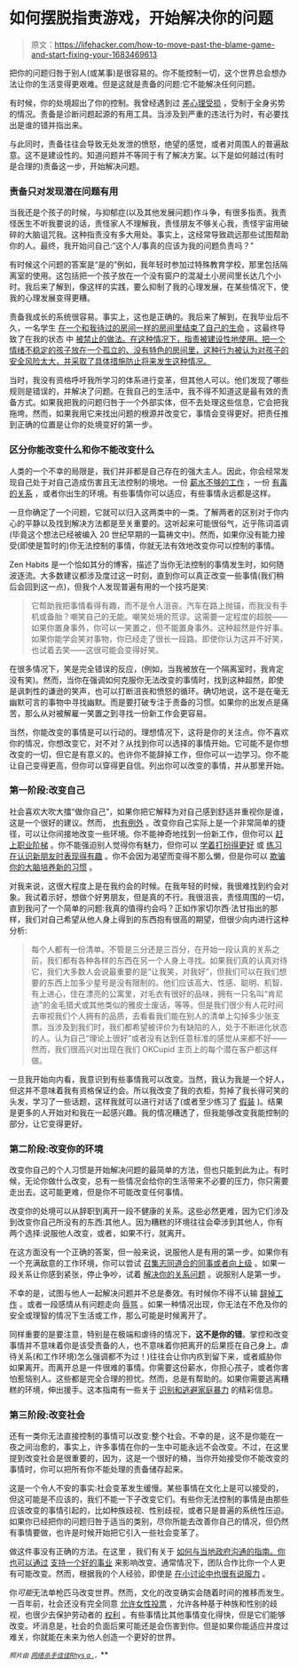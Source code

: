 # 如何摆脱指责游戏，开始解决你的问题

> 原文：<https://lifehacker.com/how-to-move-past-the-blame-game-and-start-fixing-your-1683469613>

把你的问题归咎于别人(或某事)是很容易的。你不能控制一切，这个世界总会想办法让你的生活变得更艰难。但是这就是责备的问题:它不能解决任何问题。



有时候，你的处境超出了你的控制。我曾经遇到过 [差](https://lifehacker.com/the-financial-advice-im-glad-i-ignored-when-i-was-brok-1492198947)[心理受损](http://lifehacker.com/five-lessons-i-learned-from-dealing-with-depression-1595249546) ，受制于全身劣势的情况。责备是诊断问题起源的有用工具。当涉及到严重的违法行为时，有必要找出是谁的错并指出来。

与此同时，责备往往会导致无处发泄的愤怒，绝望的感觉，或者对周围人的普遍敌意。这不是建设性的。知道问题并不等同于有了解决方案。以下是如何越过(有时是合理的)责备这一步，开始解决问题。

### **责备只对发现潜在问题有用**

当我还是个孩子的时候，与抑郁症(以及其他发展问题)作斗争，有很多指责。我责怪医生不听我要说的话，责怪家人不理解我，责怪朋友不够关心我，责怪宇宙用破碎的大脑诅咒我。这种指责没有多大用处。事实上，这经常导致疏远那些试图帮助你的人。最终，我开始问自己:“这个人/事真的应该为我的问题负责吗？”

有时候这个问题的答案是“是的”例如，我年轻时参加过特殊教育学校，那里包括隔离室的使用。这包括把一个孩子放在一个没有窗户的混凝土小房间里长达几个小时。我后来了解到，像这样的实践，要么抑制了我的心理发展，在某些情况下，使我的心理发展变得更糟。

责备我成长的系统很容易。事实上，这也是正确的。我后来了解到，在我毕业后不久，一名学生 [在一个和我待过的房间一样的房间里结束了自己的生命](http://www.cnn.com/2008/US/12/17/seclusion.rooms/) 。这最终导致了在我的状态 中 [被禁止的做法。在这种情况下，指责被建设性地使用。把一个情绪不稳定的孩子放在一个孤立的、没有特色的房间里，这种行为被认为对孩子的安全风险太大，并采取了具体措施防止将来发生这种情况。](https://www.gadoe.org/External-Affairs-and-Policy/Policy/Documents/Guidance%20Seclusion%20and%20Restraint.pdf)

当时，我没有资格呼吁我所学习的体系进行变革，但其他人可以。他们发现了哪些规则是错误的，并解决了问题。在我自己的生活中，我不得不知道这是最有效的责备方式。如果我把我的问题归咎于一个外部实体，但不去处理这些信息，它会把我拖垮。然而，如果我用它来找出问题的根源并改变它，事情会变得更好。把责任推到正确的位置是让你的处境变好的第一步。

### **区分你能改变什么和你不能改变什么**

人类的一个不幸的局限是，我们并非都是自己存在的强大主人。因此，你会经常发现自己处于对自己造成伤害且无法控制的境地。一份 [薪水不够的工作](https://lifehacker.com/the-right-way-to-ask-for-a-raise-and-get-what-you-deser-1577005970) ，一份 [有毒的关系](http://lifehacker.com/how-to-know-when-to-call-it-quits-in-your-relationship-1660237226) ，或者你出生的环境。有些事情你可以适应，有些事情永远都是这样。

一旦你确定了一个问题，它就可以归入这两类中的一类。了解两者的区别对于你内心的平静以及找到解决方法都是至关重要的。这听起来可能很俗气，近乎陈词滥调(毕竟这个想法已经被编入 20 世纪早期的一篇祷文中)。然而，如果你没有能力接受(即使是暂时的)你无法控制的事情，你就无法有效地改变你可以控制的事情。

Zen Habits 是一个恰如其分的博客，描述了当你无法控制的事情发生时，如何随波逐流。大多数建议都涉及度过这一时刻，直到你可以真正改变一些事情(我们稍后会回到这一点)，但我个人发现普遍有用的一个技巧是笑:

> 它帮助我把事情看得有趣，而不是令人沮丧。汽车在路上抛锚，而我没有手机或备胎？嘲笑自己的无能。嘲笑处境的荒谬。这需要一定程度的超脱——如果你置身事外，你可以一笑置之，但不能置身事外。这种超然是件好事。如果你能学会笑对事物，你已经走了很长一段路。即使你认为这并不好笑，也试着去笑——这很可能会变得好笑。

在很多情况下，笑是完全错误的反应，(例如，当我被放在一个隔离室时，我肯定没有笑)。然而，当你在强调如何克服你无法改变的事情时，找到这种超然，即使是讽刺性的谦逊的笑声，也可以打断沮丧和愤怒的循环。确切地说，这不是在毫无幽默可言的事物中寻找幽默。而是要打破专注于责备的习惯。如果你的出发点是痛苦，那么从对被解雇一笑置之到寻找一份新工作会更容易。

当然，你能改变的事情是可以行动的。理想情况下，这将是你的关注点。你不喜欢你的情况，你想改变它，对不对？从找到你可以选择的事情开始。它可能不是你想改变的一切，但它是有意义的。也许你不能辞掉工作，但你可以一边学习。你不能让自己变得更高，但你可以穿得更自信。列出你可以改变的事情，并从那里开始。

### 第一阶段:改变自己

社会喜欢大吹大擂“做你自己”，如果你把它解释为对自己感到舒适并重视你是谁，这是一个很好的建议。然而， [也有例外](https://lifehacker.com/remember-to-always-be-yourself-unless-you-suck-789435217) 。改变你自己实际上是一个非常简单的捷径，可以让你间接地改变一些环境。你不能神奇地找到一份新工作，但你可以 [赶上职业阶梯](http://lifehacker.com/the-late-career-bloomer-s-guide-to-catching-up-1677833182) 。你不能强迫别人觉得你有魅力，但你可以 [学着打扮得更好](http://lifehacker.com/how-can-i-learn-to-dress-better-1215111190) 或 [练习在认识新朋友时表现得有趣](http://lifehacker.com/how-to-be-more-interesting-when-meeting-new-people-1612086910) 。你不会因为渴望而变得不那么懒，但是你可以 [欺骗你的大脑培养新的习惯](http://lifehacker.com/how-to-trick-your-brain-to-create-a-new-healthy-habit-868231704) 。

对我来说，这很大程度上是在我约会的时候。在我年轻的时候，我很难找到约会对象。我试着示好，想做个好男朋友，但是真的不行。我很沮丧，责怪周围的一切，直到我问了一个简单的问题:我真的值得约会吗？正如作家切尔西·法甘指出的那样，我们对自己希望从他人身上得到的东西抱有很高的期望，但很少向内进行这种分析:

> 每个人都有一份清单。不管是三分还是三百分，在开始一段认真的关系之前，我们都有各种各样的东西在另一个人身上寻找。如果我们真的认真对待它，我们大多数人会说最重要的是“让我笑，对我好”，但我们可以在我们想要的东西上加多少星号是没有限制的。他们应该高大、性感、聪明、机智、有上进心，住在漂亮的公寓里，对毛衣有很好的品味，拥有一只名叫“肯尼迪”的金毛猎犬或其他类似的雅皮士废话，等等。但是我们很少有人花时间去审视我们个人拥有的品质，去看看我们能在别人的清单上勾掉多少张支票。当涉及到我们时，我们都希望被评价为有缺陷的人，处于不断进化状态的人。认为自己“理论上很好”或者没有达到任意标准的感觉从来都不好——然而，我们很高兴对出现在我们 OKCupid 主页上的每个潜在客户都这样做。

一旦我开始向内看，我意识到有些事情我可以改变。当然，我认为我是一个好人，但这并不意味着我有资格保证约会。所以我改变了我的衣柜，剪掉了我长得可笑的头发，学习了一些话题，这样我就可以进行对话了(或者至少练习了 [假装](https://lifehacker.com/how-to-sound-like-you-know-what-youre-talking-about-ev-5853250) )。结果是更多的人开始对和我在一起感兴趣。我的情况糟透了，但我能够改变我能控制的部分，让它变得更好。

### 第二阶段:改变你的环境

改变你自己的个人习惯是开始解决问题的最简单的方法，但也只能到此为止。有时候，无论你做什么改变，总有一些情况会给你的生活带来不必要的压力，你只需要走出去。这可能更难，但是你不可能改变任何事情。

改变你的处境可以从辞职到离开一段不健康的关系。这些必然更难，因为它们涉及到改变你自己所没有的东西:其他人。因为糟糕的环境往往会牵涉到其他人，你有两个选择:说服他人改变，或者，如果不行，就离开。

在这方面没有一个正确的答案，但一般来说，说服他人是有用的第一步。如果你有一个充满敌意的工作环境，你可以尝试 [召集志同道合的同事或者向上级](http://lifehacker.com/how-to-handle-a-toxic-work-environment-1627385030) 。如果一段关系让你感到紧张，停止争吵，试着 [解决你的关系问题](http://lifehacker.com/how-to-turn-an-argument-into-a-productive-discussion-1171337265) 。说服别人是第一步。

不幸的是，试图与他人一起解决问题并不总是奏效。有时候你不得不认输 [辞掉工作](https://lifehacker.com/know-when-to-quit-your-job-by-watching-for-these-signal-5987241) 。或者一段感情从有问题走向 [辱骂](http://lifehacker.com/how-to-combat-emotional-warfare-and-root-out-the-manipu-5894134) 。如果一种情况出现，你无法在不危及你的安全或理智的情况下生活或工作，那么可能是时候离开了。

同样重要的是要注意，特别是在极端和虐待的情况下，**这不是你的错**。掌控和改变事情并不意味着你是该受责备的人，也不意味着你把离开的后果揽在自己身上。虐待关系(和工作环境)怎么强调都不为过！)往往会让你内疚到留下来，或者威胁你如果离开。而离开总是一件很难的事情。你需要这份薪水，你担心孩子，或者你害怕惹恼别人。这些都是完全合理的担忧。然而，总是有帮助的。如果你需要逃离糟糕的环境，伸出援手。这本指南有一些关于 [识别和逃避家庭暴力](http://www.datehookup.com/content-abuse-advice-an-online-resource-guide-on-domestic-violence.htm) 的精彩信息。

### **第三阶段:改变社会**

还有一类你无法直接控制的事情可以改变:整个社会。不幸的是，这不是你能在一夜之间治愈的，事实上，许多事情在你的一生中可能永远不会改变。不过，在这里提到改变社会是很重要的，因为，这是一个很好的桶，当你开始接受你不能改变的事情时，你可以把所有你不能处理的责备储存起来。

这是一个令人不安的事实:社会变革发生缓慢。某些事情在文化上是可以接受的，但这可能是不应该的，我们不能一下子改变它们。有些你无法控制的事情是由那些应该改变的事情引起的，比如种族歧视、性别歧视，或者只是普遍的系统性压迫。如果你已经把你的问题归咎于适当的类别，尽你所能去改善你自己的情况，但仍然有事情要做，也许是时候开始把它引入一些社会变革了。

做这件事没有正确的方法。在这里 ，我们有关于 [如何与当地政府沟通的指南。你也可以通过](https://lifehacker.com/how-to-contact-and-properly-communicate-with-your-gover-5871810) [支持一个好的事业](http://lifehacker.com/top-10-effortless-ways-to-support-a-good-cause-1663783823) 来影响改变。通常情况下，团队合作比你一个人更有可能改变。然而，根据我的个人经验，即使是 [在小讨论中也很有说服力](http://lifehacker.com/use-the-hail-method-to-be-more-persuasive-and-trustwort-1599169164) 。

你*可能*无法单枪匹马改变世界。然而，文化的改变确实会随着时间的推移而发生。一百年前，社会还没有完全同意 [允许女性投票](http://en.wikipedia.org/wiki/Women%27s_suffrage_in_the_United_States) ，允许各种基于种族和性别的歧视，也很少去保护劳动者的 [权利](http://en.wikipedia.org/wiki/Fair_Labor_Standards_Act) 。有些事情比其他事情变化得快，但是它们能够改变。坏消息是，社会的负面后果可能还是会伤害到你。但是如果你能适应并度过难关，你就能在未来为他人创造一个更好的世界。

<small>*照片由*</small> [<small>*网络杀手*</small>](http://www.flickr.com/photos/cyberslayer/2535502341)<small></small>*[<small>*佳佳*</small>](http://www.flickr.com/photos/look_ma_im_flying_pictures/2222370392)<small></small>*[<small>*Rhys a .*</small>](http://www.flickr.com/photos/rhysasplundh/6246505400)<small>*，*</small>**